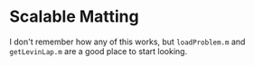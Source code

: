 # Scalable Matting

I don't remember how any of this works, but `loadProblem.m` and `getLevinLap.m`
are a good place to start looking.
